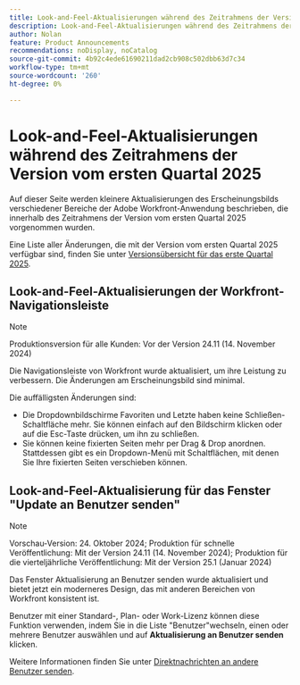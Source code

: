 ```yaml
---
title: Look-and-Feel-Aktualisierungen während des Zeitrahmens der Version vom ersten Quartal 2025
description: Look-and-Feel-Aktualisierungen während des Zeitrahmens der Version vom ersten Quartal 2025
author: Nolan
feature: Product Announcements
recommendations: noDisplay, noCatalog
source-git-commit: 4b92c4ede61690211dad2cb908c502dbb63d7c34
workflow-type: tm+mt
source-wordcount: '260'
ht-degree: 0%

---
```


# Look-and-Feel-Aktualisierungen während des Zeitrahmens der Version vom ersten Quartal 2025

Auf dieser Seite werden kleinere Aktualisierungen des Erscheinungsbilds verschiedener Bereiche der Adobe Workfront-Anwendung beschrieben, die innerhalb des Zeitrahmens der Version vom ersten Quartal 2025 vorgenommen wurden.

Eine Liste aller Änderungen, die mit der Version vom ersten Quartal 2025 verfügbar sind, finden Sie unter [Versionsübersicht für das erste Quartal 2025](/help/quicksilver/product-announcements/product-releases/25-q1-release-activity/25-q1-release-overview.md).

## Look-and-Feel-Aktualisierungen der Workfront-Navigationsleiste

>[!NOTE]
>
>Produktionsversion für alle Kunden: Vor der Version 24.11 (14. November 2024)

Die Navigationsleiste von Workfront wurde aktualisiert, um ihre Leistung zu verbessern. Die Änderungen am Erscheinungsbild sind minimal.

Die auffälligsten Änderungen sind:

* Die Dropdownbildschirme Favoriten und Letzte haben keine Schließen-Schaltfläche mehr. Sie können einfach auf den Bildschirm klicken oder auf die Esc-Taste drücken, um ihn zu schließen.
* Sie können keine fixierten Seiten mehr per Drag &amp; Drop anordnen. Stattdessen gibt es ein Dropdown-Menü mit Schaltflächen, mit denen Sie Ihre fixierten Seiten verschieben können.

## Look-and-Feel-Aktualisierung für das Fenster &quot;Update an Benutzer senden&quot;

>[!NOTE]
>
>Vorschau-Version: 24. Oktober 2024; Produktion für schnelle Veröffentlichung: Mit der Version 24.11 (14. November 2024); Produktion für die vierteljährliche Veröffentlichung: Mit der Version 25.1 (Januar 2024)

Das Fenster Aktualisierung an Benutzer senden wurde aktualisiert und bietet jetzt ein moderneres Design, das mit anderen Bereichen von Workfront konsistent ist.

Benutzer mit einer Standard-, Plan- oder Work-Lizenz können diese Funktion verwenden, indem Sie in die Liste &quot;Benutzer&quot;wechseln, einen oder mehrere Benutzer auswählen und auf **Aktualisierung an Benutzer senden** klicken.

Weitere Informationen finden Sie unter [Direktnachrichten an andere Benutzer senden](/help/quicksilver/people-teams-and-groups/work-directly-with-others/send-direct-messages-to-other-users.md).
